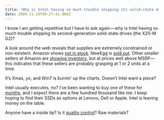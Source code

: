 ```yaml
---
title: "Why is Intel having so much trouble shipping its solid-state drives?"
date: 2009-11-29T09:27:41.000Z
---
```


I know I am getting repetitive but I have to ask again — why is Intel having so much trouble shipping its second-generation solid-state drives (the X25-M G2)?

A look around the web reveals that supplies are extremely constrained or non-existent. Amazon shows [not in stock](http://www.amazon.com/exec/obidos/tg/detail/-/B002IJA1EG/ref=ord_cart_shr?_encoding=UTF8&amp;m=ATVPDKIKX0DER&amp;v=glance). NewEgg is [sold out](http://www.newegg.com/Product/Product.aspx?Item=N82E16820167016&amp;cm_re=x25-m-_-20-167-016-_-Product). Other smaller sellers at Amazon are [showing inventory](http://www.amazon.com/gp/offer-listing/B002IJA1EG/ref=dp_olp_new?ie=UTF8&amp;condition=new), but at prices well above MSRP — this indicates that these sellers are probably grasping at 1 or 2 units at a time.

It’s Xmas, yo, and Win7 is burnin’ up the charts. Doesn’t Intel want a piece?

Intel usually executes, no? I’ve been wanting to buy one of these for [months](http://www.intel.com/pressroom/archive/releases/20090721comp.htm?cid=rss-90004-c1-236380), and I expect there are a few hundred thousand like me. I keep hoping to find their SSDs as options at Lenovo, Dell or Apple. Intel is leaving money on the table.

Anyone have a inside tip? Is it [quality control](http://www.google.com/search?q=intel+x25-m+defects)? Raw materials?
